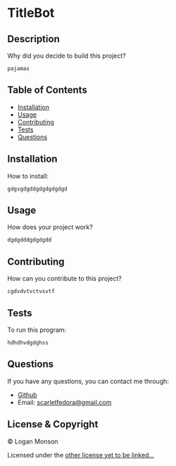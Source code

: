 # TitleBot  
## Description

Why did you decide to build this project?

````
pajamas
````

## Table of Contents

- [Installation](#installation)
- [Usage](#usage)
- [Contributing](#contributing)
- [Tests](#tests)
- [Questions](#questions)

## Installation

How to install:

````
gdgsgdgddgdgdgdgdgd
````

## Usage

How does your project work?

````
dgdgdddgdgdgdd

````

## Contributing

How can you contribute to this project?

````
cgdvdvtvctvsvtf
````

## Tests

To run this program:

````
hdhdhvdgdghss
````

## Questions

If you have any questions, you can contact me through:

- [Github](https://github.com/Loggamon)
- Email: scarletfedora@gmail.com

## License & Copyright

© Logan Monson

Licensed under the [other license yet to be linked...](https://gist.github.com/lukas-h/2a5d00690736b4c3a7ba)